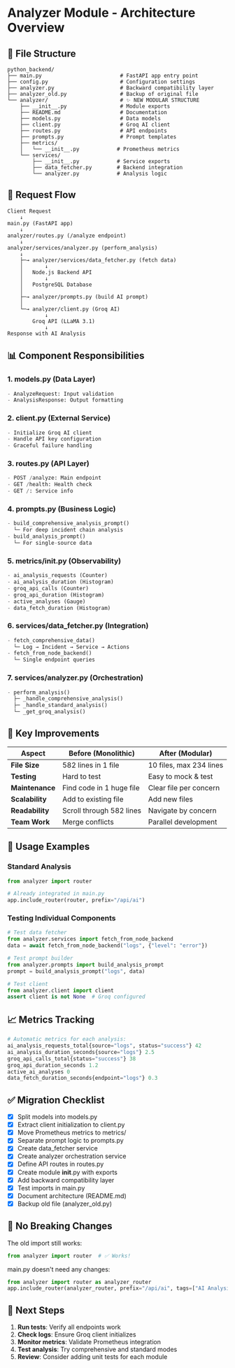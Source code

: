 # Analyzer Module - Architecture Overview

## 📁 File Structure

```
python_backend/
├── main.py                         # FastAPI app entry point
├── config.py                       # Configuration settings
├── analyzer.py                     # Backward compatibility layer
├── analyzer_old.py                 # Backup of original file
└── analyzer/                       # ✨ NEW MODULAR STRUCTURE
    ├── __init__.py                 # Module exports
    ├── README.md                   # Documentation
    ├── models.py                   # Data models
    ├── client.py                   # Groq AI client
    ├── routes.py                   # API endpoints
    ├── prompts.py                  # Prompt templates
    ├── metrics/
    │   └── __init__.py            # Prometheus metrics
    └── services/
        ├── __init__.py            # Service exports
        ├── data_fetcher.py        # Backend integration
        └── analyzer.py            # Analysis logic
```

## 🔄 Request Flow

```
Client Request
    ↓
main.py (FastAPI app)
    ↓
analyzer/routes.py (/analyze endpoint)
    ↓
analyzer/services/analyzer.py (perform_analysis)
    ↓
    ├─→ analyzer/services/data_fetcher.py (fetch data)
    │       ↓
    │   Node.js Backend API
    │       ↓
    │   PostgreSQL Database
    │
    ├─→ analyzer/prompts.py (build AI prompt)
    │
    └─→ analyzer/client.py (Groq AI)
            ↓
        Groq API (LLaMA 3.1)
            ↓
Response with AI Analysis
```

## 📊 Component Responsibilities

### 1. models.py (Data Layer)
```python
- AnalyzeRequest: Input validation
- AnalysisResponse: Output formatting
```

### 2. client.py (External Service)
```python
- Initialize Groq AI client
- Handle API key configuration
- Graceful failure handling
```

### 3. routes.py (API Layer)
```python
- POST /analyze: Main endpoint
- GET /health: Health check
- GET /: Service info
```

### 4. prompts.py (Business Logic)
```python
- build_comprehensive_analysis_prompt()
  └─ For deep incident chain analysis
- build_analysis_prompt()
  └─ For single-source data
```

### 5. metrics/__init__.py (Observability)
```python
- ai_analysis_requests (Counter)
- ai_analysis_duration (Histogram)
- groq_api_calls (Counter)
- groq_api_duration (Histogram)
- active_analyses (Gauge)
- data_fetch_duration (Histogram)
```

### 6. services/data_fetcher.py (Integration)
```python
- fetch_comprehensive_data()
  └─ Log → Incident → Service → Actions
- fetch_from_node_backend()
  └─ Single endpoint queries
```

### 7. services/analyzer.py (Orchestration)
```python
- perform_analysis()
  ├─ _handle_comprehensive_analysis()
  ├─ _handle_standard_analysis()
  └─ _get_groq_analysis()
```

## 🎯 Key Improvements

| Aspect | Before (Monolithic) | After (Modular) |
|--------|-------------------|----------------|
| **File Size** | 582 lines in 1 file | 10 files, max 234 lines |
| **Testing** | Hard to test | Easy to mock & test |
| **Maintenance** | Find code in 1 huge file | Clear file per concern |
| **Scalability** | Add to existing file | Add new files |
| **Readability** | Scroll through 582 lines | Navigate by concern |
| **Team Work** | Merge conflicts | Parallel development |

## 🚀 Usage Examples

### Standard Analysis
```python
from analyzer import router

# Already integrated in main.py
app.include_router(router, prefix="/api/ai")
```

### Testing Individual Components
```python
# Test data fetcher
from analyzer.services import fetch_from_node_backend
data = await fetch_from_node_backend("logs", {"level": "error"})

# Test prompt builder
from analyzer.prompts import build_analysis_prompt
prompt = build_analysis_prompt("logs", data)

# Test client
from analyzer.client import client
assert client is not None  # Groq configured
```

## 📈 Metrics Tracking

```python
# Automatic metrics for each analysis:
ai_analysis_requests_total{source="logs", status="success"} 42
ai_analysis_duration_seconds{source="logs"} 2.5
groq_api_calls_total{status="success"} 38
groq_api_duration_seconds 1.2
active_ai_analyses 0
data_fetch_duration_seconds{endpoint="logs"} 0.3
```

## ✅ Migration Checklist

- [x] Split models into models.py
- [x] Extract client initialization to client.py
- [x] Move Prometheus metrics to metrics/
- [x] Separate prompt logic to prompts.py
- [x] Create data_fetcher service
- [x] Create analyzer orchestration service
- [x] Define API routes in routes.py
- [x] Create module __init__.py with exports
- [x] Add backward compatibility layer
- [x] Test imports in main.py
- [x] Document architecture (README.md)
- [x] Backup old file (analyzer_old.py)

## 🔧 No Breaking Changes

The old import still works:
```python
from analyzer import router  # ✅ Works!
```

main.py doesn't need any changes:
```python
from analyzer import router as analyzer_router
app.include_router(analyzer_router, prefix="/api/ai", tags=["AI Analysis"])
```

## 📝 Next Steps

1. **Run tests**: Verify all endpoints work
2. **Check logs**: Ensure Groq client initializes
3. **Monitor metrics**: Validate Prometheus integration
4. **Test analysis**: Try comprehensive and standard modes
5. **Review**: Consider adding unit tests for each module
